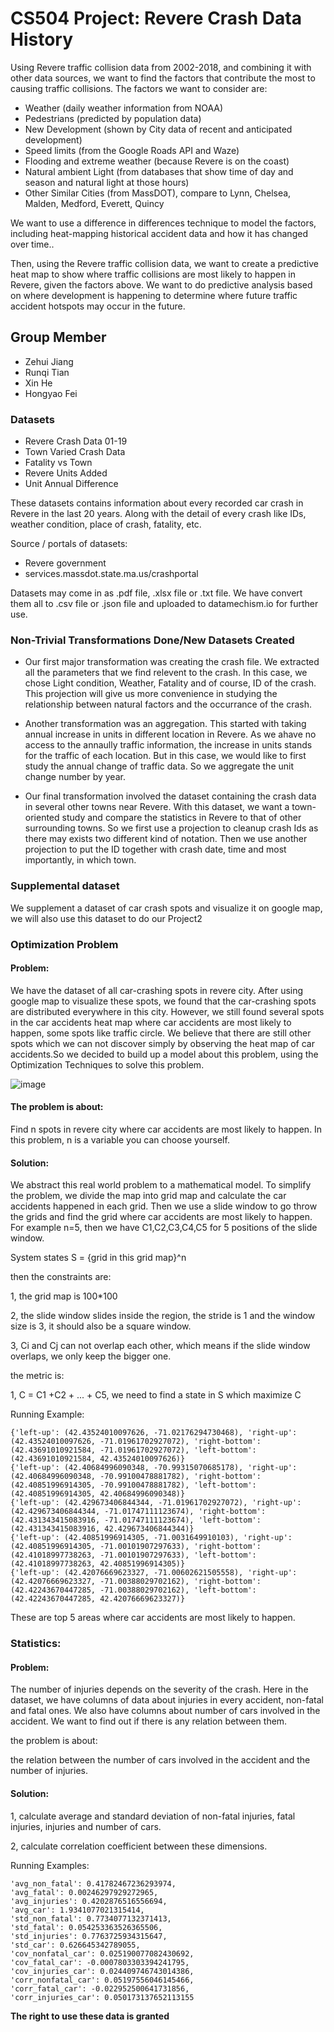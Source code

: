 # CS504 Project: Revere Crash Data History

Using Revere traffic collision data from 2002-2018, and combining it with other data sources, we want to find the factors that contribute the most to causing traffic collisions. The factors we want to consider are:
- Weather (daily weather information from NOAA)
- Pedestrians (predicted by population data)
- New Development (shown by City data of recent and anticipated development)
- Speed limits (from the Google Roads API and Waze)
- Flooding and extreme weather (because Revere is on the coast)
- Natural ambient Light (from databases that show time of day and season and natural light at those hours)
- Other Similar Cities (from MassDOT), compare to Lynn, Chelsea, Malden, Medford, Everett, Quincy

We want to use a difference in differences technique to model the factors, including heat-mapping historical accident data and how it has changed over time..

Then, using the Revere traffic collision data, we want to create a predictive heat map to show where traffic collisions are most likely to happen in Revere, given the factors above. We want to do predictive analysis based on where development is happening to determine where future traffic accident hotspots may occur in the future. 


## Group Member
- Zehui Jiang
- Runqi Tian
- Xin He
- Hongyao Fei

### Datasets
- Revere Crash Data 01-19
- Town Varied Crash Data
- Fatality vs Town
- Revere Units Added
- Unit Annual Difference

These datasets contains information about every recorded car crash in Revere in the last 20 years. Along with the detail of every crash like IDs, weather condition, place of crash, fatality, etc.

Source / portals of datasets:
- Revere government
- services.massdot.state.ma.us/crashportal

Datasets may come in as .pdf file, .xlsx file or .txt file. We have convert them all to .csv file or .json file and uploaded to datamechism.io for further use.

### Non-Trivial Transformations Done/New Datasets Created

- Our first major transformation was creating the crash file. We extracted all the parameters that we find relevent to the crash. In this case, we chose Light condition, Weather, Fatality and of course, ID of the crash. This projection will give us more convenience in studying the relationship between natural factors and the occurrance of the crash.

 - Another transformation was an aggregation. This started with taking annual increase in units in different location in Revere. As we ahave no access to the annaully traffic information, the increase in units stands for the traffic of each location. But in this case, we would like to first study the annual change of traffic data. So we aggregate the unit change number by year.

 - Our final transformation involved the dataset containing the crash data in several other towns near Revere. With this dataset, we want a town-oriented study and compare the statistics in Revere to that of other surrounding towns. So we first use a projection to cleanup crash Ids as there may exists two different kind of notation. Then we use another projection to put the ID together with crash date, time and most importantly, in which town.
 
 
### Supplemental dataset
We supplement a dataset of car crash spots and visualize it on google map, we will also use this dataset to do our Project2 


### Optimization Problem

#### Problem:


We have the dataset of all car-crashing spots in revere city. After using google map to visualize these spots, we found that the car-crashing spots are distributed everywhere in this city. However, we still found several spots in the car accidents heat map where car accidents are most likely to happen, some spots like traffic circle.
We believe that there are still other spots which we can not discover simply by observing the heat map of car
accidents.So we decided to build up a model about this problem, using the Optimization Techniques to solve
this problem.

![image](https://github.com/TTTheo/course-2019-spr-proj/tree/master/robinhe_rqtian_hongyf_zhjiang/heatmap.png) 

#### The problem is about:


Find n spots in revere city where car accidents are most likely to happen. In this problem, n is a variable
you can choose yourself.

 

#### Solution:


We abstract this real world problem to a mathematical model. To simplify the problem, we divide the map
into grid map and calculate the car accidents happened in each grid. Then we use a slide window to
go throw the grids and find the grid where car accidents are most likely to happen. For example n=5, then
we have C1,C2,C3,C4,C5 for 5 positions of the slide window.  

 
 
System states S = {grid in this grid map}^n  



then the constraints are:


1, the grid map is 100*100


2, the slide window slides inside the region, the stride is 1 and the window size is 3, it should also be
a square window.


3, Ci and Cj can not overlap each other, which means if the slide window overlaps, we only keep the bigger one.  



the metric is:


1, C = C1 +C2 + ... + C5, we need to find a state in S which maximize C 



Running Example:


    {'left-up': (42.43524010097626, -71.02176294730468), 'right-up': (42.43524010097626, -71.01961702927072), 'right-bottom': (42.43691010921584, -71.01961702927072), 'left-bottom': (42.43691010921584, 42.43524010097626)}
    {'left-up': (42.40684996090348, -70.99315070685178), 'right-up': (42.40684996090348, -70.99100478881782), 'right-bottom': (42.40851996914305, -70.99100478881782), 'left-bottom': (42.40851996914305, 42.40684996090348)}
    {'left-up': (42.429673406844344, -71.01961702927072), 'right-up': (42.429673406844344, -71.01747111123674), 'right-bottom': (42.431343415083916, -71.01747111123674), 'left-bottom': (42.431343415083916, 42.429673406844344)}
    {'left-up': (42.40851996914305, -71.0031649910103), 'right-up': (42.40851996914305, -71.00101907297633), 'right-bottom': (42.41018997738263, -71.00101907297633), 'left-bottom': (42.41018997738263, 42.40851996914305)}
    {'left-up': (42.42076669623327, -71.00602621505558), 'right-up': (42.42076669623327, -71.00388029702162), 'right-bottom': (42.42243670447285, -71.00388029702162), 'left-bottom': (42.42243670447285, 42.42076669623327)}


These are top 5 areas where car accidents are most likely to happen.
    
    
### Statistics:


#### Problem:


The number of injuries depends on the severity of the crash. Here in the dataset, we have columns of data about
injuries in every accident, non-fatal and fatal ones. We also have columns about number of cars involved in the
accident. We want to find out if there is any relation between them.


the problem is about:


the relation between the number of cars involved in the accident and the number of injuries.



#### Solution:


1, calculate average and standard deviation of non-fatal injuries, fatal injuries, injuries and number of cars.



2, calculate correlation coefficient between these dimensions.



Running Examples:


    'avg_non_fatal': 0.41782467236293974, 
    'avg_fatal': 0.00246297929272965, 
    'avg_injuries': 0.4202876516556694, 
    'avg_car': 1.9341077021315414, 
    'std_non_fatal': 0.7734077132371413, 
    'std_fatal': 0.054253363526365506, 
    'std_injuries': 0.7763725934315647, 
    'std_car': 0.626645342789055, 
    'cov_nonfatal_car': 0.025190077082430692, 
    'cov_fatal_car': -0.0007803303394241795, 
    'cov_injuries_car': 0.024409746743014386, 
    'corr_nonfatal_car': 0.05197556046145466, 
    'corr_fatal_car': -0.022952500641731856, 
    'corr_injuries_car': 0.050173137652113155
    
    
**The right to use these data is granted**